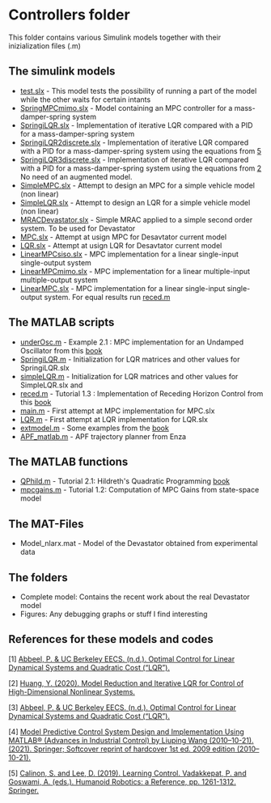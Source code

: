 # Controllers folder
This folder contains various Simulink models together with their inizialization files (.m)

## The simulink models
- [test.slx](test.slx) - 
This model tests the possibility of running a part of the model while the other waits for certain intants
- [SpringMPCmimo.slx](SpringMPCmimo.slx) - 
Model containing an MPC controller for a mass-damper-spring system
- [SpringiLQR.slx](SpringiLQR.slx) - 
Implementation of iterative LQR compared with a PID for a mass-damper-spring system
- [SpringiLQR2discrete.slx](SpringiLQR2discrete.slx) - 
Implementation of iterative LQR compared with a PID for a mass-damper-spring system using the equations from [5](https://calinon.ch/papers/Calinon-Lee-learningControl.pdf)
- [SpringiLQR3discrete.slx](SpringiLQR3discrete.slx) - 
Implementation of iterative LQR compared with a PID for a mass-damper-spring system using the equations from [2](https://escholarship.org/uc/item/39b4z63z)
No need of an augmented model. 
- [SimpleMPC.slx](SimpleMPC.slx) - 
Attempt to design an MPC for a simple vehicle model (non linear)
- [SimpleLQR.slx](SimpleLQR.slx) - 
Attempt to design an LQR for a simple vehicle model (non linear)
- [MRACDevastator.slx](MRACDevastator.slx) - 
Simple MRAC applied to a simple second order system. To be used for Devastator
- [MPC.slx](MPC.slx) - 
Attempt at usign MPC for Desavtator current model
- [LQR.slx](LQR.slx) - 
Attempt at usign LQR for Desavtator current model
- [LinearMPCsiso.slx](LinearMPCsiso.slx) - 
MPC implementation for a linear single-input single-output system
- [LinearMPCmimo.slx](LinearMPCmimo.slx) - 
MPC implementation for a linear multiple-input multiple-output system
- [LinearMPC.slx](LinearMPC.slx) - 
MPC implementation for a linear single-input single-output system. For equal results run [reced.m](reced.m)

## The MATLAB scripts
- [underOsc.m](underOsc.m) - 
Example 2.1 : MPC implementation for an Undamped Oscillator from this [book](https://www.google.com/url?sa=t&rct=j&q=&esrc=s&source=web&cd=&ved=2ahUKEwjs-N6VhNvzAhVR6aQKHUMfByIQFnoECAUQAQ&url=https%3A%2F%2Fwww.researchgate.net%2Fprofile%2FMohamed-Mourad-Lafifi%2Fpost%2FWhat_are_the_possible_combination_of_controllers_exists_with_MPCModel_predictive_control%2Fattachment%2F604610505d920200013be2f8%2FAS%253A999053953363973%25401615204432144%2Fdownload%2FModel%2BPredictive%2BContro%2BlSystem%2BDesign%2Band%2BImplementation%2BUsing%2BMATLAB_Wang.pdf&usg=AOvVaw1Xy3A6Az0r0y00ueUBo76M)
- [SpringiLQR.m](SpringiLQR.m) - 
Initialization for LQR matrices and other values for SpringiLQR.slx
- [simpleLQR.m](simpleLQR.m) - 
Initialization for LQR matrices and other values for SimpleLQR.slx and 
- [reced.m](reced.m) - 
Tutorial 1.3 : Implementation of Receding Horizon Control from this [book](https://www.google.com/url?sa=t&rct=j&q=&esrc=s&source=web&cd=&ved=2ahUKEwjs-N6VhNvzAhVR6aQKHUMfByIQFnoECAUQAQ&url=https%3A%2F%2Fwww.researchgate.net%2Fprofile%2FMohamed-Mourad-Lafifi%2Fpost%2FWhat_are_the_possible_combination_of_controllers_exists_with_MPCModel_predictive_control%2Fattachment%2F604610505d920200013be2f8%2FAS%253A999053953363973%25401615204432144%2Fdownload%2FModel%2BPredictive%2BContro%2BlSystem%2BDesign%2Band%2BImplementation%2BUsing%2BMATLAB_Wang.pdf&usg=AOvVaw1Xy3A6Az0r0y00ueUBo76M)
- [main.m](main.m) - 
First attempt at MPC implementation for MPC.slx
- [LQR.m](LQR.m) - 
First attempt at LQR implementation for LQR.slx
- [extmodel.m](extmodel.m) - 
Some examples from the [book](https://www.google.com/url?sa=t&rct=j&q=&esrc=s&source=web&cd=&ved=2ahUKEwjs-N6VhNvzAhVR6aQKHUMfByIQFnoECAUQAQ&url=https%3A%2F%2Fwww.researchgate.net%2Fprofile%2FMohamed-Mourad-Lafifi%2Fpost%2FWhat_are_the_possible_combination_of_controllers_exists_with_MPCModel_predictive_control%2Fattachment%2F604610505d920200013be2f8%2FAS%253A999053953363973%25401615204432144%2Fdownload%2FModel%2BPredictive%2BContro%2BlSystem%2BDesign%2Band%2BImplementation%2BUsing%2BMATLAB_Wang.pdf&usg=AOvVaw1Xy3A6Az0r0y00ueUBo76M)
- [APF_matlab.m](APF_matlab.m) - 
APF trajectory planner from Enza

## The MATLAB functions
- [QPhild.m](QPhild.m) - 
Tutorial 2.1: Hildreth's Quadratic Programming [book](https://www.google.com/url?sa=t&rct=j&q=&esrc=s&source=web&cd=&ved=2ahUKEwjs-N6VhNvzAhVR6aQKHUMfByIQFnoECAUQAQ&url=https%3A%2F%2Fwww.researchgate.net%2Fprofile%2FMohamed-Mourad-Lafifi%2Fpost%2FWhat_are_the_possible_combination_of_controllers_exists_with_MPCModel_predictive_control%2Fattachment%2F604610505d920200013be2f8%2FAS%253A999053953363973%25401615204432144%2Fdownload%2FModel%2BPredictive%2BContro%2BlSystem%2BDesign%2Band%2BImplementation%2BUsing%2BMATLAB_Wang.pdf&usg=AOvVaw1Xy3A6Az0r0y00ueUBo76M)
- [mpcgains.m](mpcgains.m) -
 Tutorial 1.2: Computation of MPC Gains from state-space model


## The MAT-Files
- Model_nlarx.mat - 
Model of the Devastator obtained from experimental data

## The folders
- Complete model: Contains the recent work about the real Devastator model
- Figures: Any debugging graphs or stuff I find interesting

## References for these models and codes

[1] [Abbeel, P. & UC Berkeley EECS. (n.d.). Optimal Control for Linear Dynamical Systems and Quadratic Cost (“LQR”).](https://people.eecs.berkeley.edu/~pabbeel/cs287-fa12/slides/LQR.pdf)

[2] [Huang, Y. (2020). Model Reduction and Iterative LQR for Control of High-Dimensional Nonlinear Systems.](https://escholarship.org/uc/item/39b4z63z)

[3] [Abbeel, P. & UC Berkeley EECS. (n.d.). Optimal Control for Linear Dynamical Systems and Quadratic Cost (“LQR”).](https://www.cds.caltech.edu/~murray/courses/cds110/wi06/lqr.pdf)

[4] [Model Predictive Control System Design and Implementation Using MATLAB® (Advances in Industrial Control) by Liuping Wang (2010–10-21). (2021). Springer; Softcover reprint of hardcover 1st ed. 2009 edition (2010–10-21).](https://link.springer.com/book/10.1007/978-1-84882-331-0)

[5] [Calinon, S. and Lee, D. (2019). Learning Control. Vadakkepat, P. and Goswami, A. (eds.). Humanoid Robotics: a Reference, pp. 1261-1312. Springer.](https://calinon.ch/papers/Calinon-Lee-learningControl.pdf)
